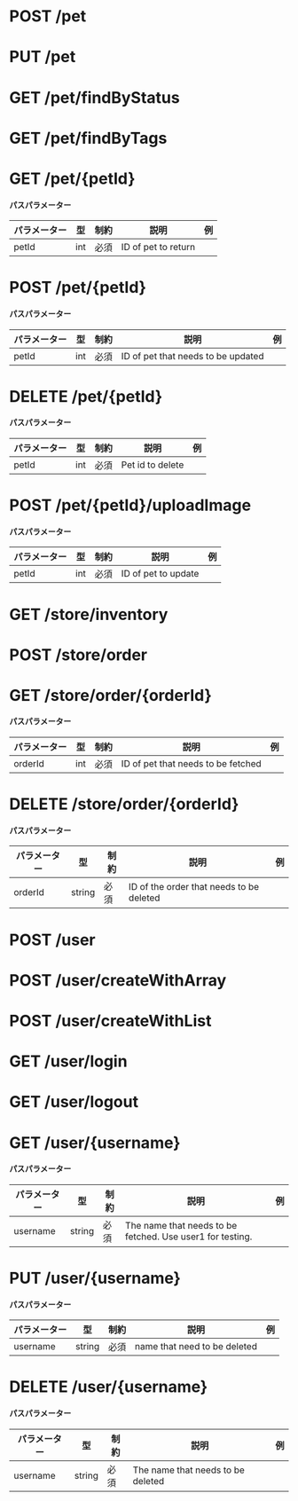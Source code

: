# POST /pet

# PUT /pet

# GET /pet/findByStatus

# GET /pet/findByTags

# GET /pet/{petId}

#### パスパラメーター

| パラメーター | 型   | 制約 | 説明                  | 例 |
| ------ | --- | -- | ------------------- | - |
| petId  | int | 必須 | ID of pet to return |   |

# POST /pet/{petId}

#### パスパラメーター

| パラメーター | 型   | 制約 | 説明                                 | 例 |
| ------ | --- | -- | ---------------------------------- | - |
| petId  | int | 必須 | ID of pet that needs to be updated |   |

# DELETE /pet/{petId}

#### パスパラメーター

| パラメーター | 型   | 制約 | 説明               | 例 |
| ------ | --- | -- | ---------------- | - |
| petId  | int | 必須 | Pet id to delete |   |

# POST /pet/{petId}/uploadImage

#### パスパラメーター

| パラメーター | 型   | 制約 | 説明                  | 例 |
| ------ | --- | -- | ------------------- | - |
| petId  | int | 必須 | ID of pet to update |   |

# GET /store/inventory

# POST /store/order

# GET /store/order/{orderId}

#### パスパラメーター

| パラメーター  | 型   | 制約 | 説明                                 | 例 |
| ------- | --- | -- | ---------------------------------- | - |
| orderId | int | 必須 | ID of pet that needs to be fetched |   |

# DELETE /store/order/{orderId}

#### パスパラメーター

| パラメーター  | 型      | 制約 | 説明                                       | 例 |
| ------- | ------ | -- | ---------------------------------------- | - |
| orderId | string | 必須 | ID of the order that needs to be deleted |   |

# POST /user

# POST /user/createWithArray

# POST /user/createWithList

# GET /user/login

# GET /user/logout

# GET /user/{username}

#### パスパラメーター

| パラメーター   | 型      | 制約 | 説明                                                        | 例 |
| -------- | ------ | -- | --------------------------------------------------------- | - |
| username | string | 必須 | The name that needs to be fetched. Use user1 for testing. |   |

# PUT /user/{username}

#### パスパラメーター

| パラメーター   | 型      | 制約 | 説明                           | 例 |
| -------- | ------ | -- | ---------------------------- | - |
| username | string | 必須 | name that need to be deleted |   |

# DELETE /user/{username}

#### パスパラメーター

| パラメーター   | 型      | 制約 | 説明                                | 例 |
| -------- | ------ | -- | --------------------------------- | - |
| username | string | 必須 | The name that needs to be deleted |   |
